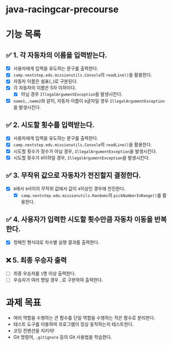 # java-racingcar-precourse

# 기능 목록

## ✅ 1. 각 자동차의 이름을 입력받는다.
- [x] 사용자에게 입력을 유도하는 문구를 출력한다.
- [x] `camp.nextstep.edu.missionutils.Console`의 `readLine()`을 활용한다.
- [x] 자동차 이름은 쉼표(`,`)로 구분된다.
- [x] 각 자동차의 이름은 5자 이하이다.
  - [x] 아닐 경우 `IllegalArgumentException`을 발생시킨다.
- [x] `name1,,name2`와 같이, 자동차 이름이 `0`글자일 경우 `IllegalArgumentException`을 발생시킨다.

## ✅ 2. 시도할 횟수를 입력받는다.
- [x] 사용자에게 입력을 유도하는 문구를 출력한다.
- [x] `camp.nextstep.edu.missionutils.Console`의 `readLine()`을 활용한다.
- [x] 시도할 횟수가 정수가 아닐 경우, `IllegalArgumentException`을 발생시킨다.
- [x] 시도할 횟수가 `0`이하일 경우, `IllegalArgumentException`을 발생시킨다.

## ✅ 3. 무작위 값으로 자동차가 전진할지 결정한다.
- [x] `0`에서 `9`사이의 무작위 값에서 값이 `4`이상인 경우에 전진한다.
  - [x] `camp.nextstep.edu.missionutils.Randoms`의 `pickNumberInRange()`를 활용한다.

## ✅ 4. 사용자가 입력한 시도할 횟수만큼 자동차 이동을 반복한다.
- [x] 정해진 형식대로 차수별 실행 결과를 출력한다.

## ❌ 5. 최종 우승자 출력
- [ ] 최종 우승자를 `1`명 이상 출력한다.
- [ ] 우승자가 여러 명일 경우 `,`로 구분하여 출력한다. 

# 과제 목표

- 여러 역할을 수행하는 큰 함수를 단일 역할을 수행하는 작은 함수로 분리한다.
- 테스트 도구를 이용하여 프로그램이 정상 동작하는지 테스트한다.
- 코딩 컨벤션을 지키자!
- Git 명령어, `.gitignore` 등의 Git 사용법을 학습한다.